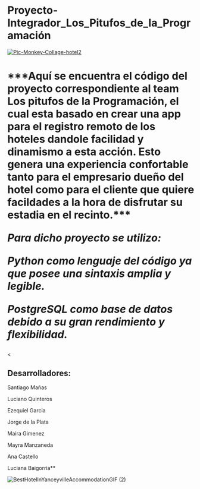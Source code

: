 # Proyecto-Integrador_Los_Pitufos_de_la_Programación

<a href='https://postimg.cc/p5ZVZVNb' target='_blank'><img src='https://i.postimg.cc/V5ySz5D6/Pic-Monkey-Collage-hotel2.jpg' border='0' alt='Pic-Monkey-Collage-hotel2'/></a>




<h1>***Aquí se encuentra el código del proyecto correspondiente al team Los pitufos de la Programación, el cual esta basado en crear una app para el registro remoto de los hoteles dandole facilidad y dinamismo a esta acción.
Esto genera una experiencia confortable tanto para el empresario dueño del hotel como para el cliente que quiere facildades a la hora de disfrutar su estadia en el recinto.***


***Para dicho proyecto se utilizo:***

***Python como lenguaje del código ya que posee una sintaxis amplia y legible.***

***PostgreSQL como base de datos debido a su gran rendimiento y flexibilidad.*** </h1>



 <<h2>Desarrolladores: </h2> 


Santiago Mañas

Luciano Quinteros

Ezequiel Garcia

Jorge de la Plata

Maira Gimenez

Mayra Manzaneda

Ana Castello

Luciana Baigorria**



   ![BestHotelInYanceyvilleAccommodationGIF (2)](https://github.com/CodeSystem2022/Proyecto-Integrador_Los_Pitufos_de_la_Programaci-n/assets/92487756/b95f54ad-4701-4bdb-ba4d-cc30fa1265c9)

